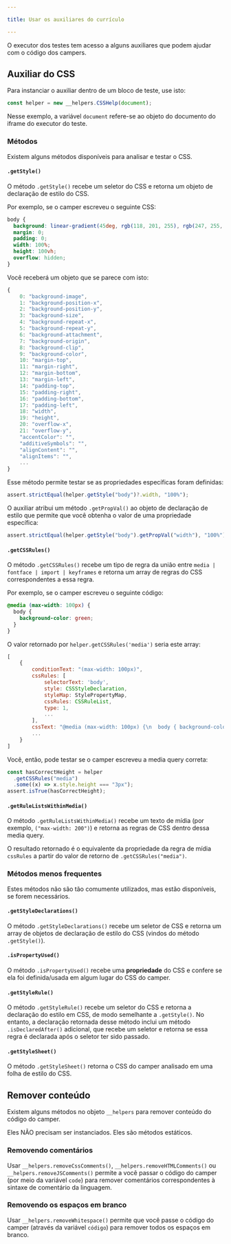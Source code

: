```yaml
---

title: Usar os auxiliares do currículo

---
```


O executor dos testes tem acesso a alguns auxiliares que podem ajudar com o código dos campers.

## Auxiliar do CSS

Para instanciar o auxiliar dentro de um bloco de teste, use isto:

```js
const helper = new __helpers.CSSHelp(document);
```

Nesse exemplo, a variável `document` refere-se ao objeto do documento do iframe do executor do teste.

### Métodos

Existem alguns métodos disponíveis para analisar e testar o CSS.

#### `.getStyle()`

O método `.getStyle()` recebe um seletor do CSS e retorna um objeto de declaração de estilo do CSS.

Por exemplo, se o camper escreveu o seguinte CSS:

```css
body {
  background: linear-gradient(45deg, rgb(118, 201, 255), rgb(247, 255, 222));
  margin: 0;
  padding: 0;
  width: 100%;
  height: 100vh;
  overflow: hidden;
}
```

Você receberá um objeto que se parece com isto:

```js
{
    0: "background-image",
    1: "background-position-x",
    2: "background-position-y",
    3: "background-size",
    4: "background-repeat-x",
    5: "background-repeat-y",
    6: "background-attachment",
    7: "background-origin",
    8: "background-clip",
    9: "background-color",
    10: "margin-top",
    11: "margin-right",
    12: "margin-bottom",
    13: "margin-left",
    14: "padding-top",
    15: "padding-right",
    16: "padding-bottom",
    17: "padding-left",
    18: "width",
    19: "height",
    20: "overflow-x",
    21: "overflow-y",
    "accentColor": "",
    "additiveSymbols": "",
    "alignContent": "",
    "alignItems": "",
    ...
}
```

Esse método permite testar se as propriedades específicas foram definidas:

```js
assert.strictEqual(helper.getStyle("body")?.width, "100%");
```

O auxiliar atribui um método `.getPropVal()` ao objeto de declaração de estilo que permite que você obtenha o valor de uma propriedade específica:

```js
assert.strictEqual(helper.getStyle("body").getPropVal("width"), "100%");
```

#### `.getCSSRules()`

O método `.getCSSRules()` recebe um tipo de regra da união entre `media | fontface | import | keyframes` e retorna um array de regras do CSS correspondentes a essa regra.

Por exemplo, se o camper escreveu o seguinte código:

```css
@media (max-width: 100px) {
  body {
    background-color: green;
  }
}
```

O valor retornado por `helper.getCSSRules('media')` seria este array:

```js
[
    {
        conditionText: "(max-width: 100px)",
        cssRules: [
            selectorText: 'body',
            style: CSSStyleDeclaration,
            styleMap: StylePropertyMap,
            cssRules: CSSRuleList,
            type: 1,
            ...
        ],
        cssText: "@media (max-width: 100px) {\n  body { background-color: green; }\n}",
        ...
    }
]
```

Você, então, pode testar se o camper escreveu a media query correta:

```js
const hasCorrectHeight = helper
  .getCSSRules("media")
  .some((x) => x.style.height === "3px");
assert.isTrue(hasCorrectHeight);
```

#### `.getRuleListsWithinMedia()`

O método `.getRuleListsWithinMedia()` recebe um texto de mídia (por exemplo, `("max-width: 200")`) e retorna as regras de CSS dentro dessa media query.

O resultado retornado é o equivalente da propriedade da regra de mídia `cssRules` a partir do valor de retorno de `.getCSSRules("media")`.

### Métodos menos frequentes

Estes métodos não são tão comumente utilizados, mas estão disponíveis, se forem necessários.

#### `.getStyleDeclarations()`

O método `.getStyleDeclarations()` recebe um seletor de CSS e retorna um array de objetos de declaração de estilo do CSS (vindos do método `.getStyle()`).

#### `.isPropertyUsed()`

O método `.isPropertyUsed()` recebe uma **propriedade** do CSS e confere se ela foi definida/usada em algum lugar do CSS do camper.

#### `.getStyleRule()`

O método `.getStyleRule()` recebe um seletor do CSS e retorna a declaração do estilo em CSS, de modo semelhante a `.getStyle()`. No entanto, a declaração retornada desse método inclui um método `.isDeclaredAfter()` adicional, que recebe um seletor e retorna se essa regra é declarada após o seletor ter sido passado.

#### `.getStyleSheet()`

O método `.getStyleSheet()` retorna o CSS do camper analisado em uma folha de estilo do CSS.

## Remover conteúdo

Existem alguns métodos no objeto `__helpers` para remover conteúdo do código do camper.

Eles NÃO precisam ser instanciados. Eles são métodos estáticos.

### Removendo comentários

Usar `__helpers.removeCssComments()`, `__helpers.removeHTMLComments()` ou `__helpers.removeJSComments()` permite a você passar o código do camper (por meio da variável `code`) para remover comentários correspondentes à sintaxe de comentário da linguagem.

### Removendo os espaços em branco

Usar `__helpers.removeWhitespace()` permite que você passe o código do camper (através da variável `código`) para remover todos os espaços em branco.
